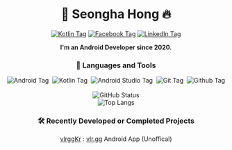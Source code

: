 <h1 align="center">📌 Seongha Hong 🔥</h1>
<p align="center">
  <a href="https://velog.io/@dkqk0124"><img alt="Kotlin Tag" src="https://img.shields.io/badge/Velog-20C997?style=flat-square&logo=Velog&logoColor=white"/></a>
  <a href="https://www.facebook.com/profile.php?id=100011798682469"><img alt="Facebook Tag" src="https://img.shields.io/badge/Facebook-1877F2?style=flat-square&logo=Facebook&logoColor=white"/></a>
  <a href="https://www.linkedin.com/in/%EC%84%B1%ED%95%98-%ED%99%8D-a35590256/"><img alt="LinkedIn Tag" src="https://img.shields.io/badge/LinkedIn-0A66C2?style=flat-square&logo=LinkedIn&logoColor=white"/></a>
</p>
<p align="center"><b>I'm an Android Developer since 2020.</b></p>
<h3 align="center">💼 Languages and Tools</h3>
<p align="center">
  <a><img alt="Android Tag" src="https://img.shields.io/badge/Android-3DDC84?style=flat-square&logo=Android&logoColor=white"/></a>&nbsp;
  <a><img alt="Kotlin Tag" src="https://img.shields.io/badge/Kotlin-7F52FF?style=flat-square&logo=Kotlin&logoColor=white"/></a>&nbsp;
  <a><img alt="Android Studio Tag" src="https://img.shields.io/badge/Android_Studio-3DDC84?style=flat-square&logo=AndroidStudio&logoColor=white"/></a>&nbsp;
  <a><img alt="Git Tag" src="https://img.shields.io/badge/Git-F05032?style=flat-square&logo=Git&logoColor=white"/></a>&nbsp;
  <a><img alt="Github Tag" src="https://img.shields.io/badge/Github-181717?style=flat-square&logo=Github&logoColor=white"/></a><br><br>
  <a><img alt="GitHub Status" src="https://github-readme-stats.vercel.app/api?username=KRMKGOLD&show_icons=true"/></a><br>
  <a><img alt="Top Langs" src="https://github-readme-stats.vercel.app/api/top-langs/?username=KRMKGOLD&layout=compact"/></a><br>
</p>

<h3 align="center">🛠 Recently Developed or Completed Projects</h3>
<p align="center"><a href="">vlrggKr</a> : <a href="https://vlr.gg">vlr.gg</a> Android App (Unoffical)</p>
